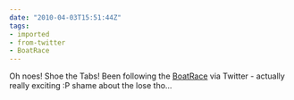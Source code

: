 ```yaml
---
date: "2010-04-03T15:51:44Z"
tags:
- imported
- from-twitter
- BoatRace
---
```

Oh noes! Shoe the Tabs! Been following the [BoatRace](/tags/boatrace) via Twitter - actually really exciting :P shame about the lose tho…
